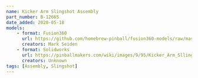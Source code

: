 ```yaml
---
name: Kicker Arm Slingshot Assembly
part_number: B-12665
date_added: 2020-05-18
models: 
    - format: Fusion360
      url: https://github.com/homebrew-pinball/fusion360-models/raw/master/assemblies/Kicker%20Arm%20Slingshot%20Assembly%20B-12665.f3d
      creators: Mark Seiden
    - format: Solidworks
      url: https://pinballmakers.com/wiki/images/9/95/Kicker_Arm_Sllingshot_Assembly_B-12665.zip
      creators: Unknown
tags: [Assembly, Slingshot]
---
```



